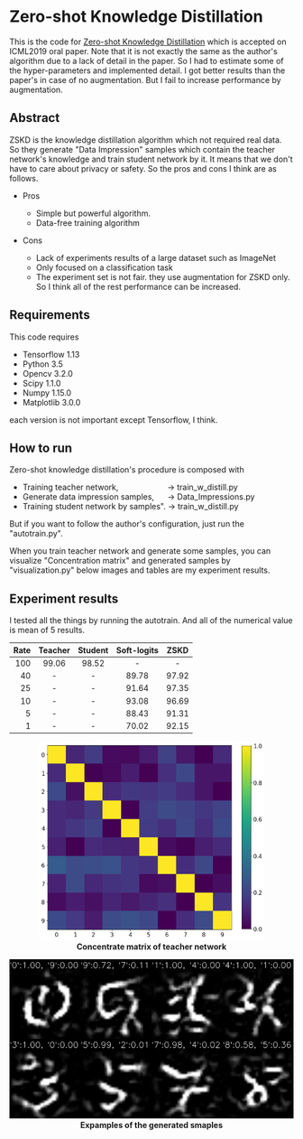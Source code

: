 # Zero-shot Knowledge Distillation
This is the code for [Zero-shot Knowledge Distillation](https://arxiv.org/abs/1905.08114) which is accepted on ICML2019 oral paper.
Note that it is not exactly the same as the author's algorithm due to a lack of detail in the paper.
So I had to estimate some of the hyper-parameters and implemented detail.
I got better results than the paper's in case of no augmentation. But I fail to increase performance by augmentation.

## Abstract
ZSKD is the knowledge distillation algorithm which not required real data. So they generate "Data Impression" samples which contain the teacher network's knowledge and train student network by it. It means that we don't have to care about privacy or safety. So the pros and cons I think are as follows.

- Pros
  - Simple but powerful algorithm.
  - Data-free training algorithm

- Cons
  - Lack of experiments results of a large dataset such as ImageNet
  - Only focused on a classification task
  - The experiment set is not fair. they use augmentation for ZSKD only. So I think all of the rest performance can be increased.



## Requirements
This code requires

- Tensorflow  1.13
- Python 3.5
- Opencv 3.2.0
- Scipy 1.1.0
- Numpy 1.15.0
- Matplotlib 3.0.0

each version is not important except Tensorflow, I think.

## How to run

Zero-shot knowledge distillation's procedure is composed with 
- Training teacher network, &nbsp;&nbsp;&nbsp;&nbsp;&nbsp;&nbsp;&nbsp;&nbsp;&nbsp;&nbsp;&nbsp;&nbsp;&nbsp;&nbsp;&nbsp;&nbsp;&nbsp;&nbsp;&nbsp;&nbsp;&nbsp;&rarr; train_w_distill.py
- Generate data impression samples, &nbsp;&nbsp;&nbsp;&nbsp;&nbsp;&rarr; Data_Impressions.py
- Training student network by samples". &rarr; train_w_distill.py

But if you want to follow the author's configuration, just run the 
"autotrain.py".

When you train teacher network and generate some samples, you can visualize "Concentration matrix" and generated samples by 
"visualization.py"
below images and tables are my experiment results.

## Experiment results
I tested all the things by running the autotrain. And all of the numerical value is mean of 5 results.

|Rate|Teacher|Student|Soft-logits|ZSKD |
| --:|  :-:  |  :-:  |    :-:    | :-: |
| 100| 99.06 | 98.52 |     -     |  -  |
|  40|   -   |   -   |   89.78   |97.92|
|  25|   -   |   -   |   91.64   |97.35|
|  10|   -   |   -   |   93.08   |96.69|
|   5|   -   |   -   |   88.43   |91.31|
|   1|   -   |   -   |   70.02   |92.15|

<p align="center">
  <img src="concentrate.png" width="400"><br>
  <b>Concentrate matrix of teacher network</b>
</p>
<p align="center">
  <img src="samples.png" width="600"><br>
  <b>Expamples of the generated smaples</b>  
</p>
 
